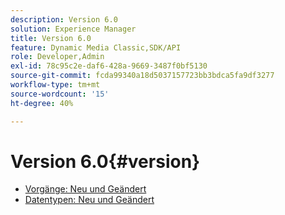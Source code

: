 ```yaml
---
description: Version 6.0
solution: Experience Manager
title: Version 6.0
feature: Dynamic Media Classic,SDK/API
role: Developer,Admin
exl-id: 78c95c2e-daf6-428a-9669-3487f0bf5130
source-git-commit: fcda99340a18d5037157723bb3bdca5fa9df3277
workflow-type: tm+mt
source-wordcount: '15'
ht-degree: 40%

---
```


# Version 6.0{#version}

* [Vorgänge: Neu und Geändert](r-6-operations.md)
* [Datentypen: Neu und Geändert](r-6-types.md)
